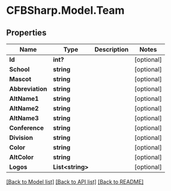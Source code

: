 # CFBSharp.Model.Team
## Properties

Name | Type | Description | Notes
------------ | ------------- | ------------- | -------------
**Id** | **int?** |  | [optional] 
**School** | **string** |  | [optional] 
**Mascot** | **string** |  | [optional] 
**Abbreviation** | **string** |  | [optional] 
**AltName1** | **string** |  | [optional] 
**AltName2** | **string** |  | [optional] 
**AltName3** | **string** |  | [optional] 
**Conference** | **string** |  | [optional] 
**Division** | **string** |  | [optional] 
**Color** | **string** |  | [optional] 
**AltColor** | **string** |  | [optional] 
**Logos** | **List&lt;string&gt;** |  | [optional] 

[[Back to Model list]](../README.md#documentation-for-models) [[Back to API list]](../README.md#documentation-for-api-endpoints) [[Back to README]](../README.md)

